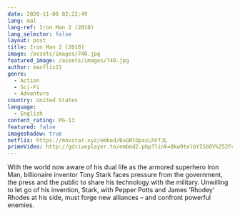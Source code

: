 ```yaml
---
date: 2020-11-08 02:22:49
lang: mal
lang-ref: Iron Man 2 (2010)
lang_selector: false
layout: post
title: Iron Man 2 (2010)
image: /assets/images/740.jpg
featured_image: /assets/images/740.jpg
author: maxflix21
genre:
  - Action
  - Sci-Fi
  - Adventure
country: United States
language:
  - English
content_rating: PG-13
featured: false
imageshadow: true
netflix: https://movstar.xyz/embed/BuGNlOpxxLhFfJL
primeVideo: http://gdriveplayer.to/embed2.php?link=0kw9telbYISbOV%252FcN%252FOuega5to0%252FOz44Vamd4AeCcyqNr%252FgELsWoguj%252BW29hI%252FIci5uO6a7Hu31nAQGWFIcq%252BR70B28E5N5%252Fz%252FziEIRQtqaqHWyAdwF3T4h7yyx2YCw511wbfco0djlYJXT3mEjScE8TtD2YNnAl9UzOd8Hc%252BuIrqpFvWhSVujDrU4aUuM%252BPn1yH8hG2rMjabO5gsPy7iTPwd6YZMf6rHBiIFuVZtctjxEKsqDDkBDUNExWV7B6FO0Ab9MaI2nxHDWPyoDXJ7QJE6AFveezupEt5MQTZAeEA%253D%253D
---
```

With the world now aware of his dual life as the armored superhero Iron Man, billionaire inventor Tony Stark faces pressure from the government, the press and the public to share his technology with the military. Unwilling to let go of his invention, Stark, with Pepper Potts and James ‘Rhodey’ Rhodes at his side, must forge new alliances – and confront powerful enemies.